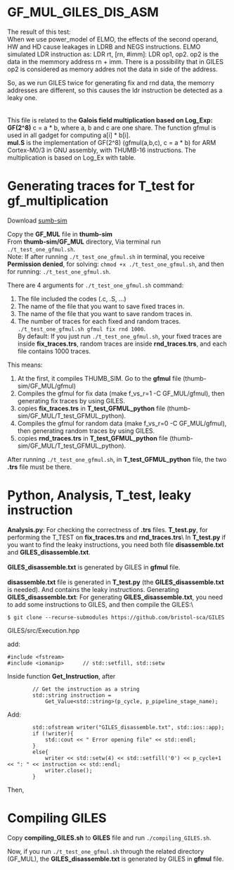 # GF_MUL_GILES_DIS_ASM

The result of this test:\
When we use power_model of ELMO, the effects of the second operand, HW and HD cause leakages in LDRB and NEGS instructions.
ELMO simulated LDR instruction as: LDR rt, [rn, #imm]: LDR op1, op2. op2 is the data in the memmory address rn + imm.
There is a possibility that in GILES op2 is considered as memory addres not the data in side of the address.

So, as we run GILES twice for generating fix and rnd data, the memorry addresses are different, so this causes the ldr instruction be detected as a leaky one.\
\
\
This file is related to the **Galois field multiplication based on Log_Exp: GF(2^8)**
c = a * b, where a, b and c are one share.
The function gfmul is used in all gadget for computing a[i] * b[i].\
**mul.S** is the implementation of GF(2^8) (gfmul(a,b,c), c = a * b)
for ARM Cortex-M0/3 in GNU assembly, 
with THUMB-16 instructions. The multiplication 
is based on Log_Ex with table.

# Generating traces for T_test for gf_multiplication
Download [sumb-sim](https://github.com/sca-research/thumb-sim)

Copy the **GF_MUL** file in **thumb-sim**\
From **thumb-sim/GF_MUL** directory, Via terminal run `./t_test_one_gfmul.sh`.\
Note: If after running  `./t_test_one_gfmul.sh` in terminal,
you receive **Permission denied**,
 for solving: `chmod +x ./t_test_one_gfmul.sh`, 
and then for running: `./t_test_one_gfmul.sh`.

There are 4 arguments for `./t_test_one_gfmul.sh` command:
1) The file included the codes (.c, .S, ...)
2) The name of the file that you want to save fixed traces in. 
3) The name of the file that you want to save random traces in.
4) The number of traces for each fixed and random traces.\
`./t_test_one_gfmul.sh gfmul fix rnd 1000`.\
By default: If you just run `./t_test_one_gfmul.sh`, your fixed traces are inside **fix_traces.trs**, random traces are inside **rnd_traces.trs**, and each file contains 1000 traces.  


This means:
1) At the first, it compiles THUMB_SIM.
Go to the **gfmul** file (thumb-sim/GF_MUL/gfmul)
2) Compiles the gfmul for fix data (make f_vs_r=1 -C  GF_MUL/gfmul), then generating fix traces by using GILES.
3) copies **fix_traces.trs** in **T_test_GFMUL_python** file (thumb-sim/GF_MUL/T_test_GFMUL_python).
4) Compiles the gfmul for random data (make f_vs_r=0 -C  GF_MUL/gfmul), then generating random traces by using GILES.
5) copies **rnd_traces.trs** in **T_test_GFMUL_python** file (thumb-sim/GF_MUL/T_test_GFMUL_python).   

After running `./t_test_one_gfmul.sh`, in **T_test_GFMUL_python** file, the two **.trs** file must be there.

# Python, Analysis, T_test, leaky instruction
**Analysis.py**: For checking the correctness of **.trs** files.
**T_test.py**, for performing the T_TEST on **fix_traces.trs** and **rnd_traces.trs**\\
In **T_test.py** if you want to find the leaky instructions, you need
both file **disassemble.txt** and **GILES_disassemble.txt**.\
\
**GILES_disassemble.txt** is generated by GILES in **gfmul** file.\
\
**disassemble.txt** file is generated in **T_test.py** (the **GILES_disassemble.txt** is needed).
And contains the leaky instructions.
Generating **GILES_disassemble.txt**:
For generating **GILES_disassemble.txt**, you need to
add some instructions to GILES, and then compile the GILES:\

```
$ git clone --recurse-submodules https://github.com/bristol-sca/GILES
```
GILES/src/Execution.hpp

add:
```
#include <fstream>
#include <iomanip>      // std::setfill, std::setw
```
Inside function **Get_Instruction**, after 
```
        // Get the instruction as a string
        std::string instruction =
            Get_Value<std::string>(p_cycle, p_pipeline_stage_name);
```
Add:             
```
        std::ofstream writer("GILES_disassemble.txt", std::ios::app);
        if (!writer){
            std::cout << " Error opening file" << std::endl;
        }
        else{
            writer << std::setw(4) << std::setfill('0') << p_cycle+1 << ": " << instruction << std::endl;
            writer.close();
        }
```
Then, 
# Compiling GILES
Copy **compiling_GILES.sh** to **GILES** file and run `./compiling_GILES.sh`.

Now, if you run `./t_test_one_gfmul.sh` through the related directory (GF_MUL), 
the **GILES_disassemble.txt** is generated by GILES in **gfmul** file.

















